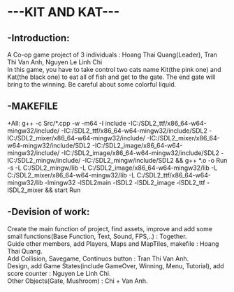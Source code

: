 # ---KIT AND KAT--- <br />
## -Introduction: <br />
A Co-op game project of 3 individuals : Hoang Thai Quang(Leader), Tran Thi Van Anh, Nguyen Le Linh Chi <br />
In this game, you have to take control two cats name Kit(the pink one) and Kat(the black one) to eat all of fish and get to the gate. The end gate will bring to the winning. Be careful about some colorful liquid. <br />

## -MAKEFILE

+All:
	g++ -c Src/*.cpp -w -m64 -I include -IC:/SDL2_ttf/x86_64-w64-mingw32/include/ -IC:/SDL2_ttf/x86_64-w64-mingw32/include/SDL2 -IC:/SDL2_mixer/x86_64-w64-mingw32/include/ -IC:/SDL2_mixer/x86_64-w64-mingw32/include/SDL2 -IC:/SDL2_image/x86_64-w64-mingw32/include/ -IC:/SDL2_image/x86_64-w64-mingw32/include/SDL2  -IC:/SDL2_mingw/include/ -IC:/SDL2_mingw/include/SDL2 && g++ *.o -o Run -s -L C:/SDL2_mingw/lib -L C:/SDL2_image/x86_64-w64-mingw32/lib -L C:/SDL2_mixer/x86_64-w64-mingw32/lib -L C:/SDL2_ttf/x86_64-w64-mingw32/lib -lmingw32 -lSDL2main -lSDL2 -lSDL2_image -lSDL2_ttf -lSDL2_mixer  && start Run

## -Devision of work: <br />
Create the main function of project, find assets, improve and add some small functions(Base Function, Text, Sound, FPS,..) : Together. <br />
Guide other members, add Players, Maps and MapTiles, makefile : Hoang Thai Quang. <br />
Add Collision, Savegame, Continuos button : Tran Thi Van Anh. <br />
Design, add Game States(include GameOver, Winning, Menu, Tutorial), add score counter  : Nguyen Le Linh Chi. <br />
Other Objects(Gate, Mushroom) : Chi + Van Anh. <br />
